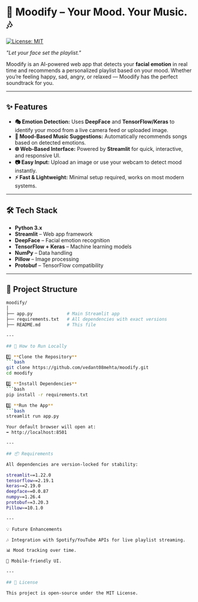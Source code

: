# 🎵 Moodify – Your Mood. Your Music. 🎶
[![License: MIT](https://img.shields.io/badge/License-MIT-yellow.svg)](LICENSE)


*"Let your face set the playlist."*

Moodify is an AI-powered web app that detects your **facial emotion** in real time and recommends a personalized playlist based on your mood. Whether you’re feeling happy, sad, angry, or relaxed — Moodify has the perfect soundtrack for you.

---

## ✨ Features

- **🎭 Emotion Detection:** Uses **DeepFace** and **TensorFlow/Keras** to identify your mood from a live camera feed or uploaded image.  
- **🎵 Mood-Based Music Suggestions:** Automatically recommends songs based on detected emotions.  
- **🌐 Web-Based Interface:** Powered by **Streamlit** for quick, interactive, and responsive UI.  
- **📷 Easy Input:** Upload an image or use your webcam to detect mood instantly.  
- **⚡ Fast & Lightweight:** Minimal setup required, works on most modern systems.  

---

## 🛠️ Tech Stack

- **Python 3.x**  
- **Streamlit** – Web app framework  
- **DeepFace** – Facial emotion recognition  
- **TensorFlow + Keras** – Machine learning models  
- **NumPy** – Data handling  
- **Pillow** – Image processing  
- **Protobuf** – TensorFlow compatibility  

---

## 📂 Project Structure

```bash
moodify/
│
├── app.py             # Main Streamlit app
├── requirements.txt   # All dependencies with exact versions
├── README.md          # This file

---

## 🚀 How to Run Locally

1️⃣ **Clone the Repository**  
```bash
git clone https://github.com/vedant08mehta/moodify.git
cd moodify

2️⃣ **Install Dependencies**
```bash
pip install -r requirements.txt

3️⃣ **Run the App**
```bash
streamlit run app.py

Your default browser will open at:
➡️ http://localhost:8501

---

## 📦 Requirements

All dependencies are version-locked for stability:

streamlit==1.22.0
tensorflow==2.19.1
keras==2.19.0
deepface==0.0.87
numpy==1.26.4
protobuf==3.20.3
Pillow==10.1.0

---

💡 Future Enhancements

🎶 Integration with Spotify/YouTube APIs for live playlist streaming.

📊 Mood tracking over time.

📱 Mobile-friendly UI.

---

## 📜 License

This project is open-source under the MIT License.
